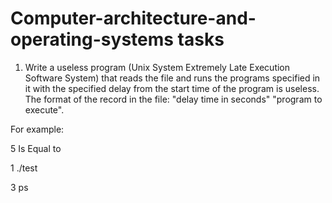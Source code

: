 # Computer-architecture-and-operating-systems tasks

1. Write a useless program (Unix System Extremely Late Execution Software System) that reads the file and runs the programs specified in it
with the specified delay from the start time of the program is useless.
The format of the record in the file: "delay time in seconds" "program to execute".

For example:

5 Is Equal to

1 ./test

3 ps
